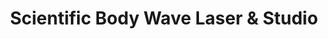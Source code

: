 ---
title: "Scientific Body Wave Laser & Studio"
url: /grimsby/scientific-body-wave-laser-and-studio/
shop: beauty
---